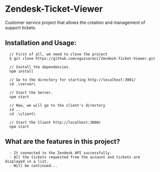 # Zendesk-Ticket-Viewer
Customer service project that allows the creation and management of support tickets.

## Installation and Usage:
      // First of all, we need to clone the project
      $ git clone https://github.com/oguzsaracc/Zendesk-Ticket-Viewer.git
      
      // Install the dependencies.
      npm install
      
      // Go to the directory for starting http://localhost:3001/
      cd .\server\
      
      // Start the Server.
      npm start
      
      // Now, we will go to the client's directory
      cd ..
      cd .\client\
      
      // Start the Client http://localhost:3000/
      npm start
      
   ## What are the features in this project?
      - It connected to the Zendesk API successfully.
      - All the tickets requested from the account and tickets are displayed in a list.
      - Will be continued...
      
      
        
        
 
  

